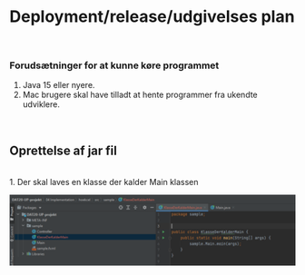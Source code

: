 # Deployment/release/udgivelses plan 

<br/>

### Forudsætninger for at kunne køre programmet
1. Java 15 eller nyere.
2. Mac brugere skal have tilladt at hente programmer fra ukendte udviklere.

<br/>

## Oprettelse af jar fil
<br/>
1. Der skal laves en klasse der kalder Main klassen

![Billede1](../assets/JarDeployment/Billede1.png)
